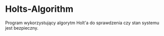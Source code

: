 # Holts-Algorithm
Program wykorzystujący algorytm Holt'a do sprawdzenia czy stan systemu jest bezpieczny. 
